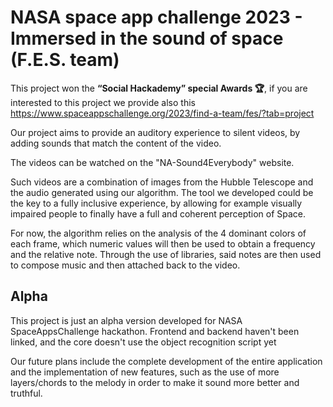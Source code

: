 # NASA space app challenge 2023 - Immersed in the sound of space (F.E.S. team)
This project won the **“Social Hackademy” special Awards 🏆**, if you are interested to this project we provide also this https://www.spaceappschallenge.org/2023/find-a-team/fes/?tab=project 


Our project aims to provide an auditory experience to silent videos, by adding sounds that match the content of the video.

The videos can be watched on the "NA-Sound4Everybody" website.

Such videos are a combination of images from the Hubble Telescope and the audio generated using our algorithm. The tool we developed could be the key to a fully inclusive experience, by allowing for example visually impaired people to finally have a full and coherent perception of Space.

For now, the algorithm relies on the analysis of the 4 dominant colors of each frame, which numeric values will then be used to obtain a frequency and the relative note. Through the use of libraries, said notes are then used to compose music and then attached back to the video.

## Alpha
This project is just an alpha version developed for NASA SpaceAppsChallenge hackathon.
Frontend and backend haven't been linked, and the core doesn't use the object recognition script yet

Our future plans include the complete development of the entire application and the implementation of new features, such as the use of more layers/chords to the melody in order to make it sound more better and truthful.
